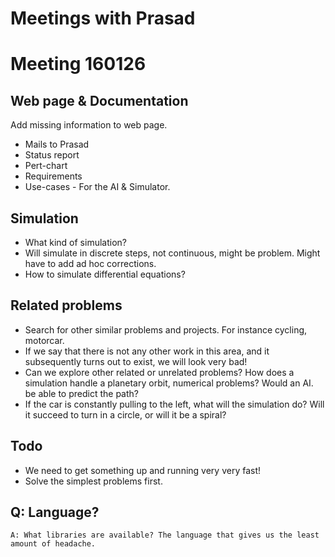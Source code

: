 # Meetings with Prasad

# Meeting 160126
## Web page & Documentation
Add missing information to web page.
* Mails to Prasad
* Status report
* Pert-chart
* Requirements
* Use-cases - For the AI & Simulator.

## Simulation
* What kind of simulation?
* Will simulate in discrete steps, not continuous, might be problem. Might have to add ad hoc corrections.
* How to simulate differential equations?

## Related problems
* Search for other similar problems and projects. For instance cycling, motorcar.
* If we say that there is not any other work in this area, and it subsequently turns out to exist,
 we will look very bad!
* Can we explore other related or unrelated problems? How does a simulation handle a planetary orbit, numerical problems? Would an AI. be able to predict the path?
* If the car is constantly pulling to the left, what will the simulation do? Will it succeed to turn in a circle, or will it be a spiral?

## Todo
* We need to get something up and running very very fast!
* Solve the simplest problems first.

## Q: Language?
````
A: What libraries are available? The language that gives us the least amount of headache.
````
